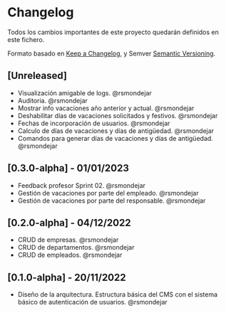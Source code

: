 # Changelog

Todos los cambios importantes de este proyecto quedarán definidos en este fichero.

Formato basado en [Keep a Changelog](https://keepachangelog.com/en/1.0.0/), y
Semver [Semantic Versioning](https://semver.org/spec/v2.0.0.html).

## [Unreleased]

- Visualización amigable de logs. @rsmondejar
- Auditoria. @rsmondejar
- Mostrar info vacaciones año anterior y actual. @rsmondejar
- Deshabilitar días de vacaciones solicitados y festivos. @rsmondejar
- Fechas de incorporación de usuarios. @rsmondejar
- Calculo de días de vacaciones y días de antigüedad. @rsmondejar
- Comandos para generar días de vacaciones y días de antigüedad. @rsmondejar

## [0.3.0-alpha] - 01/01/2023

- Feedback profesor Sprint 02. @rsmondejar
- Gestión de vacaciones por parte del empleado. @rsmondejar
- Gestión de vacaciones por parte del responsable. @rsmondejar

## [0.2.0-alpha] - 04/12/2022

- CRUD de empresas. @rsmondejar
- CRUD de departamentos. @rsmondejar
- CRUD de empleados. @rsmondejar


## [0.1.0-alpha] - 20/11/2022

- Diseño de la arquitectura. Estructura básica del CMS con el sistema básico de autenticación de usuarios. @rsmondejar

